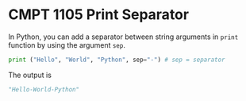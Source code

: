 # CMPT 1105 Print Separator

In Python, you can add a separator between string arguments in `print` function by using the argument `sep`.

```python
print ("Hello", "World", "Python", sep="-") # sep = separator
```

The output is

```python
"Hello-World-Python"
```
